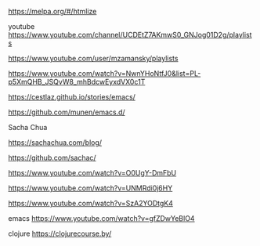 https://melpa.org/#/htmlize

youtube
https://www.youtube.com/channel/UCDEtZ7AKmwS0_GNJog01D2g/playlists

https://www.youtube.com/user/mzamansky/playlists

https://www.youtube.com/watch?v=NwnYHoNtfJ0&list=PL-p5XmQHB_JSQvW8_mhBdcwEyxdVX0c1T


https://cestlaz.github.io/stories/emacs/


https://github.com/munen/emacs.d/

Sacha Chua

https://sachachua.com/blog/

https://github.com/sachac/


https://www.youtube.com/watch?v=O0UgY-DmFbU

https://www.youtube.com/watch?v=UNMRdi0j6HY

https://www.youtube.com/watch?v=SzA2YODtgK4

emacs
https://www.youtube.com/watch?v=gfZDwYeBlO4


clojure
https://clojurecourse.by/
